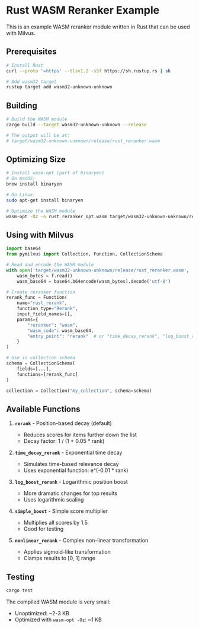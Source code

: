 # Rust WASM Reranker Example

This is an example WASM reranker module written in Rust that can be used with Milvus.

## Prerequisites

```bash
# Install Rust
curl --proto '=https' --tlsv1.2 -sSf https://sh.rustup.rs | sh

# Add wasm32 target
rustup target add wasm32-unknown-unknown
```

## Building

```bash
# Build the WASM module
cargo build --target wasm32-unknown-unknown --release

# The output will be at:
# target/wasm32-unknown-unknown/release/rust_reranker.wasm
```

## Optimizing Size

```bash
# Install wasm-opt (part of binaryen)
# On macOS:
brew install binaryen

# On Linux:
sudo apt-get install binaryen

# Optimize the WASM module
wasm-opt -Oz -o rust_reranker_opt.wasm target/wasm32-unknown-unknown/release/rust_reranker.wasm
```

## Using with Milvus

```python
import base64
from pymilvus import Collection, Function, CollectionSchema

# Read and encode the WASM module
with open('target/wasm32-unknown-unknown/release/rust_reranker.wasm', 'rb') as f:
    wasm_bytes = f.read()
    wasm_base64 = base64.b64encode(wasm_bytes).decode('utf-8')

# Create reranker function
rerank_func = Function(
    name="rust_rerank",
    function_type="Rerank",
    input_field_names=[],
    params={
        "reranker": "wasm",
        "wasm_code": wasm_base64,
        "entry_point": "rerank"  # or "time_decay_rerank", "log_boost_rerank", etc.
    }
)

# Use in collection schema
schema = CollectionSchema(
    fields=[...],
    functions=[rerank_func]
)

collection = Collection("my_collection", schema=schema)
```

## Available Functions

1. **`rerank`** - Position-based decay (default)
   - Reduces scores for items further down the list
   - Decay factor: 1 / (1 + 0.05 * rank)

2. **`time_decay_rerank`** - Exponential time decay
   - Simulates time-based relevance decay
   - Uses exponential function: e^(-0.01 * rank)

3. **`log_boost_rerank`** - Logarithmic position boost
   - More dramatic changes for top results
   - Uses logarithmic scaling

4. **`simple_boost`** - Simple score multiplier
   - Multiplies all scores by 1.5
   - Good for testing

5. **`nonlinear_rerank`** - Complex non-linear transformation
   - Applies sigmoid-like transformation
   - Clamps results to [0, 1] range

## Testing

```bash
cargo test
```

The compiled WASM module is very small:
- Unoptimized: ~2-3 KB
- Optimized with `wasm-opt -Oz`: ~1 KB

